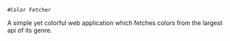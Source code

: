 	#Color Fetcher
	
A simple yet colorful web application which fetches colors from the largest api of its genre.
